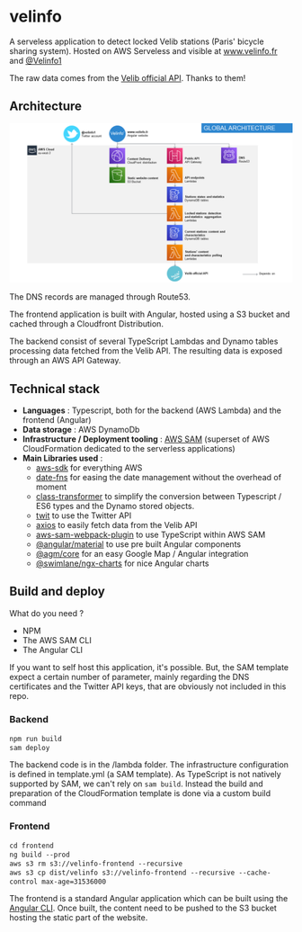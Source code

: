 # velinfo
A serveless application to detect locked Velib stations (Paris' bicycle sharing system).
Hosted on AWS Serveless and visible at www.velinfo.fr and [@Velinfo1](https://twitter.com/velinfo1)

The raw data comes from the [Velib official API](https://www.velib-metropole.fr/donnees-open-data-gbfs-du-service-velib-metropole). Thanks to them!

## Architecture 
![Global Architecture](docs/architecture.png)

The DNS records are managed through Route53.

The frontend application is built with Angular, hosted using a S3 bucket and cached through a Cloudfront Distribution.

The backend consist of several TypeScript Lambdas and Dynamo tables processing data fetched from the Velib API. The resulting data is exposed through an AWS API Gateway.

## Technical stack
- **Languages** : Typescript, both for the backend (AWS Lambda) and the frontend (Angular)
- **Data storage** : AWS DynamoDb
- **Infrastructure / Deployment tooling** : [AWS SAM](https://docs.aws.amazon.com/serverless-application-model/latest/developerguide/what-is-sam.html) (superset of AWS CloudFormation dedicated to the serverless applications)
- **Main Libraries used** : 
    - [aws-sdk](https://www.npmjs.com/package/aws-sdk) for everything AWS
    - [date-fns](https://www.npmjs.com/package/date-fns) for easing the date management without the overhead of moment
    - [class-transformer](https://www.npmjs.com/package/class-transformer) to simplify the conversion between Typescript / ES6 types and the Dynamo stored objects.
    - [twit](https://www.npmjs.com/package/twit) to use the Twitter API
    - [axios](https://www.npmjs.com/package/axios) to easily fetch data from the Velib API
    - [aws-sam-webpack-plugin](https://www.npmjs.com/package/aws-sam-webpack-plugin) to use TypeScript within AWS SAM
    - [@angular/material](https://www.npmjs.com/package/@angular/material) to use pre built Angular components
    - [@agm/core](https://www.npmjs.com/package/@agm/core) for an easy Google Map / Angular integration
    - [@swimlane/ngx-charts](https://www.npmjs.com/package/@swimlane/ngx-charts) for nice Angular charts

## Build and deploy 
What do you need ?
- NPM
- The AWS SAM CLI
- The Angular CLI

If you want to self host this application, it's possible. But, the SAM template expect a certain number of parameter, mainly regarding the DNS certificates and the Twitter API keys, that are obviously not included in this repo.
### Backend
``` 
npm run build
sam deploy
``` 
The backend code is in the /lambda folder. The infrastructure configuration is defined in template.yml (a SAM template). As TypeScript is not natively supported by SAM, we can't rely on ``sam build``. Instead the build and preparation of the CloudFormation template is done via a custom build command

### Frontend
```
cd frontend
ng build --prod
aws s3 rm s3://velinfo-frontend --recursive
aws s3 cp dist/velinfo s3://velinfo-frontend --recursive --cache-control max-age=31536000
```
The frontend is a standard Angular application which can be built using the [Angular CLI](https://angular.io/cli). Once built, the content need to be pushed to the S3 bucket hosting the static part of the website.

